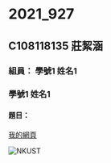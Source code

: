 # 2021_927

## C108118135 莊絜涵

###  組員： 學號1 姓名1
###        學號1 姓名1 

#### 題目：

[我的網頁](https://www.nkust.edu.tw/)

![NKUST](https://www.nkust.edu.tw/var/file/0/1000/img/513/182513897.png "高科大")
